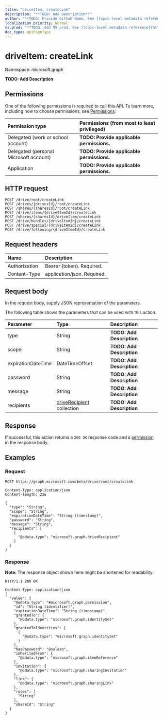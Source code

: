 ```yaml
---
title: "driveItem: createLink"
description: "**TODO: Add Description**"
author: "**TODO: Provide Github Name. See [topic-level metadata reference](https://msgo.azurewebsites.net/add/document/guidelines/metadata.html#topic-level-metadata)**"
localization_priority: Normal
ms.prod: "**TODO: Add MS prod. See [topic-level metadata reference](https://msgo.azurewebsites.net/add/document/guidelines/metadata.html#topic-level-metadata)**"
doc_type: apiPageType
---
```


# driveItem: createLink
Namespace: microsoft.graph

**TODO: Add Description**

## Permissions
One of the following permissions is required to call this API. To learn more, including how to choose permissions, see [Permissions](/graph/permissions-reference).

|Permission type|Permissions (from most to least privileged)|
|:---|:---|
|Delegated (work or school account)|**TODO: Provide applicable permissions.**|
|Delegated (personal Microsoft account)|**TODO: Provide applicable permissions.**|
|Application|**TODO: Provide applicable permissions.**|

## HTTP request

<!-- {
  "blockType": "ignored"
}
-->
``` http
POST /drive/root/createLink
POST /drives/{drivesId}/root/createLink
POST /shares/{sharesId}/root/createLink
POST /drive/items/{driveItemId}/createLink
POST /shares/{sharesId}/driveItem/createLink
POST /drive/bundles/{driveItemId}/createLink
POST /drive/special/{driveItemId}/createLink
POST /drive/following/{driveItemId}/createLink
```

## Request headers
|Name|Description|
|:---|:---|
|Authorization|Bearer {token}. Required.|
|Content-Type|application/json. Required.|

## Request body
In the request body, supply JSON representation of the parameters.

The following table shows the parameters that can be used with this action.

|Parameter|Type|Description|
|:---|:---|:---|
|type|String|**TODO: Add Description**|
|scope|String|**TODO: Add Description**|
|expirationDateTime|DateTimeOffset|**TODO: Add Description**|
|password|String|**TODO: Add Description**|
|message|String|**TODO: Add Description**|
|recipients|[driveRecipient](../resources/driverecipient.md) collection|**TODO: Add Description**|



## Response

If successful, this action returns a `200 OK` response code and a [permission](../resources/permission.md) in the response body.

## Examples

### Request
<!-- {
  "blockType": "request",
  "name": "driveitem_createlink"
}
-->
``` http
POST https://graph.microsoft.com/beta/drive/root/createLink

Content-Type: application/json
Content-length: 236

{
  "type": "String",
  "scope": "String",
  "expirationDateTime": "String (timestamp)",
  "password": "String",
  "message": "String",
  "recipients": [
    {
      "@odata.type": "microsoft.graph.driveRecipient"
    }
  ]
}
```


### Response
**Note:** The response object shown here might be shortened for readability.
<!-- {
  "blockType": "response",
  "truncated": true,
  "@odata.type": "microsoft.graph.permission"
}
-->
``` http
HTTP/1.1 200 OK

Content-Type: application/json
{
  "value": {
    "@odata.type": "#microsoft.graph.permission",
    "id": "String (identifier)",
    "expirationDateTime": "String (timestamp)",
    "grantedTo": {
      "@odata.type": "microsoft.graph.identitySet"
    },
    "grantedToIdentities": [
      {
        "@odata.type": "microsoft.graph.identitySet"
      }
    ],
    "hasPassword": "Boolean",
    "inheritedFrom": {
      "@odata.type": "microsoft.graph.itemReference"
    },
    "invitation": {
      "@odata.type": "microsoft.graph.sharingInvitation"
    },
    "link": {
      "@odata.type": "microsoft.graph.sharingLink"
    },
    "roles": [
      "String"
    ],
    "shareId": "String"
  }
}
```

